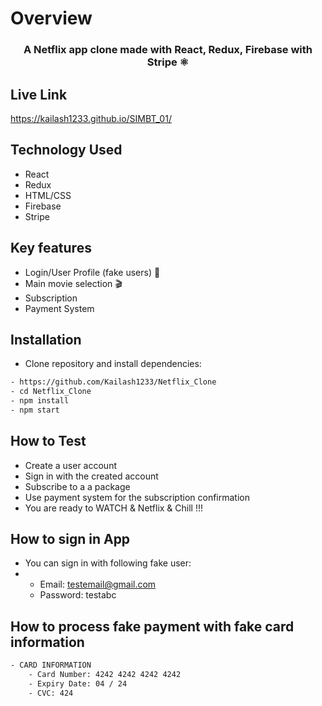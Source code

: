 # **Overview**

<h3 align="center">
<b>A Netflix app clone made with React, Redux, Firebase with Stripe ⚛</b>
<h3>

## **Live Link**

https://kailash1233.github.io/SIMBT_01/

## **Technology Used**
- React
- Redux
- HTML/CSS
- Firebase
- Stripe

## **Key features**

- Login/User Profile (fake users) 👤
- Main movie selection 🎬
- Subscription 
- Payment System

## **Installation**

- Clone repository and install dependencies:

```bash
- https://github.com/Kailash1233/Netflix_Clone
- cd Netflix_Clone
- npm install
- npm start
```
## **How to Test**

- Create a user account
- Sign in with the created account
- Subscribe to a a package
- Use payment system for the subscription confirmation
- You are ready to WATCH & Netflix & Chill !!!

## **How to sign in App**

- You can sign in with following fake user:
- 
    - Email: testemail@gmail.com
    - Password: testabc


## **How to process fake payment with fake card information**

```bash
- CARD INFORMATION
	- Card Number: 4242 4242 4242 4242
	- Expiry Date: 04 / 24
	- CVC: 424
```
